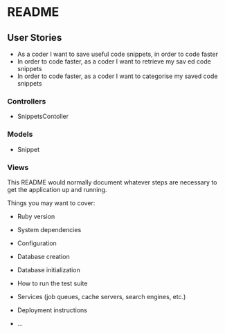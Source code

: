 # README

## User Stories

- As a coder I want to save useful code snippets, in order to code faster 
- In order to code faster, as a coder I want to retrieve my sav ed code snippets
- In order to code faster, as a coder I want to categorise my saved code snippets

### Controllers

- SnippetsContoller

### Models

- Snippet

### Views



This README would normally document whatever steps are necessary to get the
application up and running.

Things you may want to cover:

* Ruby version

* System dependencies

* Configuration

* Database creation

* Database initialization

* How to run the test suite

* Services (job queues, cache servers, search engines, etc.)

* Deployment instructions

* ...
